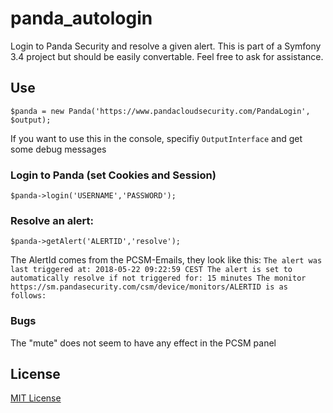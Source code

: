 # panda_autologin
Login to Panda Security and resolve a given alert.
This is part of a Symfony 3.4 project but should be easily convertable. Feel free to ask for assistance.

## Use
`$panda = new Panda('https://www.pandacloudsecurity.com/PandaLogin', $output);`

If you want to use this in the console, specifiy `OutputInterface` and get some debug messages

### Login to Panda (set Cookies and Session)
`$panda->login('USERNAME','PASSWORD');`

### Resolve an alert:
`$panda->getAlert('ALERTID','resolve');`

The AlertId comes from the PCSM-Emails, they look like this: 
`The alert was last triggered at: 2018-05-22 09:22:59 CEST The alert is set to automatically resolve if not triggered for: 15 minutes The monitor https://sm.pandasecurity.com/csm/device/monitors/ALERTID is as follows:`

### Bugs
The "mute" does not seem to have any effect in the PCSM panel

## License
[MIT License](https://github.com/primus852/panda_autologin/blob/master/LICENSE)
